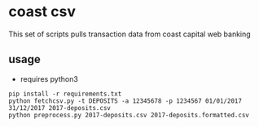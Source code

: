 # coast csv
This set of scripts pulls transaction data from coast capital web banking

## usage
* requires python3
```
pip install -r requirements.txt
python fetchcsv.py -t DEPOSITS -a 12345678 -p 1234567 01/01/2017 31/12/2017 2017-deposits.csv
python preprocess.py 2017-deposits.csv 2017-deposits.formatted.csv
```


